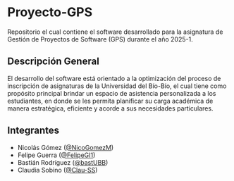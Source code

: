 # Proyecto-GPS

Repositorio el cual contiene el software desarrollado para la asignatura de Gestión de Proyectos de Software (GPS) durante el año 2025-1.


## Descripción General

El desarrollo del software está orientado a la optimización del proceso de inscripción de asignaturas de la Universidad del Bío-Bío, el
cual tiene como propósito principal brindar un espacio de asistencia personalizada a los estudiantes, en donde se les permita planificar
su carga académica de manera estratégica, eficiente y acorde a sus necesidades particulares. 

## Integrantes

- Nicolás Gómez ([@NicoGomezM](https://github.com/NicoGomezM))
- Felipe Guerra ([@FelipeGI1](https://github.com/FelipeGI1))
- Bastián Rodríguez ([@bastUBB](https://github.com/bastUBB))
- Claudia Sobino ([@Clau-SS](https://github.com/Clau-SS))
